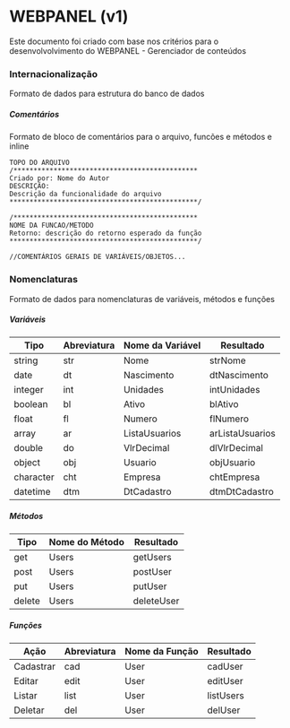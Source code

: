 # WEBPANEL (v1)
Este documento foi criado com base nos critérios para o desenvolvolvimento do WEBPANEL - Gerenciador de conteúdos

### Internacionalização
Formato de dados para estrutura do banco de dados

##### Comentários
Formato de bloco de comentários para o arquivo, funcões e métodos e inline

```
TOPO DO ARQUIVO
/**********************************************
Criado por: Nome do Autor
DESCRIÇÃO:
Descrição da funcionalidade do arquivo
***********************************************/

/**********************************************
NOME DA FUNCAO/METODO
Retorno: descrição do retorno esperado da função
***********************************************/

//COMENTÁRIOS GERAIS DE VARIÁVEIS/OBJETOS...
```

### Nomenclaturas
Formato de dados para nomenclaturas de variáveis, métodos e funções

##### Variáveis
Tipo | Abreviatura | Nome da Variável | Resultado
------------ | -------------  | -------------  | -------------
string | str | Nome | strNome
date | dt | Nascimento | dtNascimento
integer | int | Unidades | intUnidades
boolean | bl | Ativo | blAtivo
float | fl | Numero | flNumero
array | ar | ListaUsuarios | arListaUsuarios
double | do | VlrDecimal | dlVlrDecimal
object | obj | Usuario | objUsuario
character | cht | Empresa | chtEmpresa
datetime | dtm | DtCadastro | dtmDtCadastro

##### Métodos
Tipo |  Nome do Método | Resultado
------------ | -------------  | -------------
get | Users | getUsers
post | Users | postUser
put | Users | putUser
delete | Users | deleteUser

##### Funções
Ação | Abreviatura | Nome da Função | Resultado
------------ | -------------  | -------------  | -------------
Cadastrar | cad | User | cadUser
Editar | edit | User | editUser
Listar | list | User | listUsers
Deletar | del | User | delUser